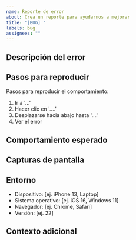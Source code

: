 ```yaml
---
name: Reporte de error
about: Crea un reporte para ayudarnos a mejorar
title: "[BUG] "
labels: bug
assignees: ""
---
```


## Descripción del error

<!-- Una descripción clara y concisa del error -->

## Pasos para reproducir

Pasos para reproducir el comportamiento:

1. Ir a '...'
2. Hacer clic en '....'
3. Desplazarse hacia abajo hasta '....'
4. Ver el error

## Comportamiento esperado

<!-- Una descripción clara y concisa de lo que esperabas que ocurriera -->

## Capturas de pantalla

<!-- Si procede, añade capturas de pantalla que ayuden a explicar tu problema -->

## Entorno

- Dispositivo: [ej. iPhone 13, Laptop]
- Sistema operativo: [ej. iOS 16, Windows 11]
- Navegador: [ej. Chrome, Safari]
- Versión: [ej. 22]

## Contexto adicional

<!-- Añade cualquier otro contexto sobre el problema aquí -->
